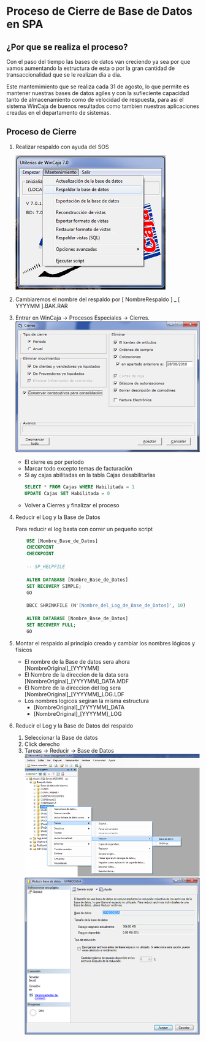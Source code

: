 # Proceso de Cierre de Base de Datos en SPA

## ¿Por que se realiza el proceso?
Con el paso del tiempo las bases de datos van creciendo ya sea por que vamos aumentando la estructura de esta o por la gran cantidad de transaccionalidad que se le realizan dia a dia.

Este mantemimiento que se realiza cada 31 de agosto, lo que permite es mantener nuestras bases de datos agiles y con la sufieciente capacidad tanto de almacenamiento como de velocidad de respuesta, para asi el sistema WinCaja de buenos resultados como tambien nuestras aplicaciones creadas en el departamento de sistemas.

## Proceso de Cierre

1. Realizar respaldo con ayuda del SOS

    ![WinCaja Sos](./img/Sos.Wincaja.png)

2. Cambiaremos el nombre del respaldo por [ NombreRespaldo ] _ [ YYYYMM ].BAK.RAR
3. Entrar en WinCaja -> Procesos Especiales -> Cierres.
    ![WinCaja Cierres](./img/Sos.Wincaja.Cierres.png)
    - El cierre es por periodo 
    - Marcar todo excepto temas de facturación
    - Si ay cajas abilitadas en la tabla Cajas desabilitarlas
        ```SQL
        SELECT * FROM Cajas WHERE Habilitada = 1
        UPDATE Cajas SET Habilitada = 0
        ```
    - Volver a Cierres y finalizar el proceso 
4. Reducir el Log y la Base de Datos
    
    Para reducir el log basta con correr un pequeño script
    ```SQL
        USE [Nombre_Base_de_Datos] 
        CHECKPOINT
        CHECKPOINT

        -- SP_HELPFILE

        ALTER DATABASE [Nombre_Base_de_Datos]
        SET RECOVERY SIMPLE;
        GO

        DBCC SHRINKFILE (N'[Nombre_del_Log_de_Base_de_Datos]', 10)

        ALTER DATABASE [Nombre_Base_de_Datos]
        SET RECOVERY FULL;
        GO 
    ```
5. Montar el respaldo al principio creado y cambiar los nombres lógicos y físicos
   - El nombre de la Base de datos sera ahora [NombreOriginal]_[YYYYMM]
   - El Nombre de la direccion de la data sera [NombreOriginal]_[YYYYMM]_DATA.MDF
   - El Nombre de la direccion del log sera  [NombreOriginal]_[YYYYMM]_LOG.LDF
   - Los nombres logicos segiran la misma estructura 
        -  [NombreOriginal]_[YYYYMM]_DATA
        -  [NombreOriginal]_[YYYYMM]_LOG
  
6. Reducir el Log y la Base de Datos del respaldo
    1. Seleccionar la Base de datos
    2. Click derecho
    3. Tareas -> Reducir -> Base de Datos
    ![WinCaja Cierres](./img/Reducir.DB.png)
    ![WinCaja Cierres](./img/Reducir.DB.2.png)

